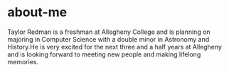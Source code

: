 # about-me
Taylor Redman is a freshman at Allegheny College and is planning on majoring in Computer Science with a double minor in Astronomy and History.He is very excited for the next three and a half years at Allegheny and is looking forward to meeting new people and making lifelong memories.
